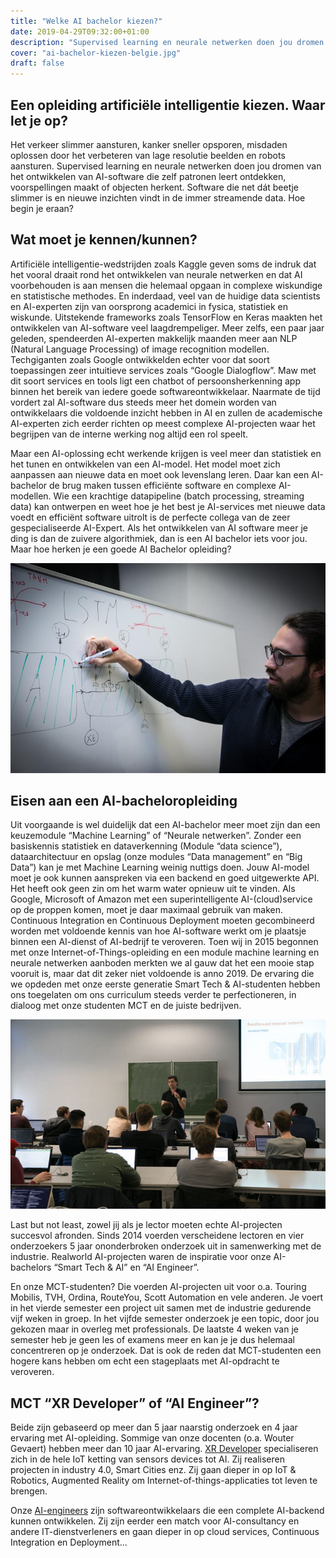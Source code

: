 ```yaml
---
title: "Welke AI bachelor kiezen?"
date: 2019-04-29T09:32:00+01:00
description: "Supervised learning en neurale netwerken doen jou dromen van het ontwikkelen van AI-software die zelf patronen leert ontdekken, voorspellingen maakt of objecten herkent."
cover: "ai-bachelor-kiezen-belgie.jpg"
draft: false
---
```


## Een opleiding artificiële intelligentie kiezen. Waar let je op?
Het verkeer slimmer aansturen, kanker sneller opsporen, misdaden oplossen door het verbeteren van lage resolutie beelden en robots aansturen. Supervised learning en neurale netwerken doen jou dromen van het ontwikkelen van AI-software die zelf patronen leert ontdekken, voorspellingen maakt of objecten herkent. Software die net dát beetje slimmer is en nieuwe inzichten vindt in de immer streamende data. Hoe begin je eraan?

## Wat moet je kennen/kunnen?
Artificiële intelligentie-wedstrijden zoals Kaggle geven soms de indruk dat het vooral draait rond het ontwikkelen van neurale netwerken en dat AI voorbehouden is aan mensen die helemaal opgaan in complexe wiskundige en statistische methodes. En inderdaad, veel van de huidige data scientists en AI-experten zijn van oorsprong academici in fysica, statistiek en wiskunde.
Uitstekende frameworks zoals TensorFlow en Keras maakten het ontwikkelen van AI-software veel laagdrempeliger. Meer zelfs, een paar jaar geleden, spendeerden AI-experten makkelijk maanden meer aan NLP (Natural Language Processing) of image recognition modellen. Techgiganten zoals Google ontwikkelden echter voor dat soort toepassingen zeer intuitieve services zoals “Google Dialogflow”. Maw met dit soort services en tools ligt een chatbot of persoonsherkenning app binnen het bereik van iedere goede softwareontwikkelaar.
Naarmate de tijd vordert zal AI-software dus steeds meer het domein worden van ontwikkelaars die voldoende inzicht hebben in AI en zullen de academische AI-experten zich eerder richten op meest complexe AI-projecten waar het begrijpen van de interne werking nog altijd een rol speelt.

Maar een AI-oplossing echt werkende krijgen is veel meer dan statistiek en het tunen en ontwikkelen van een AI-model. Het model moet zich aanpassen aan nieuwe data en moet ook levenslang leren. Daar kan een AI-bachelor de brug maken tussen efficiënte software en complexe AI-modellen. Wie een krachtige datapipeline (batch processing, streaming data) kan ontwerpen en weet hoe je het best je AI-services met nieuwe data voedt en efficiënt software uitrolt is de perfecte collega van de zeer gespecialiseerde AI-Expert. Als het ontwikkelen van AI software meer je ding is dan de zuivere algorithmiek, dan is een AI bachelor iets voor jou. Maar hoe herken je een goede AI Bachelor opleiding?

![Het vormgeven van een goede AI oplossing leren op Bachelorniveau.](ai-bachelor-volgen-belgie.jpg)

## Eisen aan een AI-bacheloropleiding
Uit voorgaande is wel duidelijk dat een AI-bachelor meer moet zijn dan een keuzemodule “Machine Learning” of “Neurale netwerken”.  Zonder een basiskennis statistiek en dataverkenning (Module “data science”), dataarchitectuur en opslag (onze modules “Data management” en “Big Data”) kan je met Machine Learning weinig nuttigs doen. Jouw AI-model moet je ook kunnen aanspreken via een backend en goed uitgewerkte API.
Het heeft ook geen zin om het warm water opnieuw uit te vinden. Als Google, Microsoft of Amazon met een superintelligente AI-(cloud)service op de proppen komen, moet je daar maximaal gebruik van maken. Continuous Integration en Continuous Deployment moeten gecombineerd worden met voldoende kennis van hoe AI-software werkt om je plaatsje binnen een AI-dienst of AI-bedrijf te veroveren. 
Toen wij in 2015 begonnen met onze Internet-of-Things-opleiding en een module machine learning en neurale netwerken aanboden merkten we al gauw dat het een mooie stap vooruit is, maar dat dit zeker niet voldoende is anno 2019.  De ervaring die we opdeden met onze eerste generatie Smart Tech & AI-studenten hebben ons toegelaten om ons curriculum steeds verder te perfectioneren, in dialoog met onze studenten MCT en de juiste bedrijven.

![De implementatie van een feedforward neuraal netwerk leren.](artificial-intelligence-leren-in-bachelor.jpg)

Last but not least, zowel jij als je lector moeten echte AI-projecten succesvol afronden. Sinds 2014 voerden verscheidene lectoren en vier onderzoekers 5 jaar ononderbroken onderzoek uit in samenwerking met de industrie. Realworld AI-projecten waren de inspiratie voor onze AI-bachelors “Smart Tech & AI” en “AI Engineer”.

<!-- Figuur: overzicht van een paar videos van AI-projecten (zijn nu gehost op Facebook) -->
En onze MCT-studenten? Die voerden AI-projecten uit voor o.a. Touring Mobilis, TVH, Ordina, RouteYou, Scott Automation en vele anderen. 
Je voert in het vierde semester een project uit samen met de industrie gedurende vijf weken in groep.
In het vijfde semester onderzoek je een topic, door jou gekozen maar in overleg met professionals. De laatste 4 weken van je semester heb je geen les of examens meer en kan je je dus helemaal concentreren op je onderzoek. Dat is ook de reden dat MCT-studenten een hogere kans hebben om echt een stageplaats met AI-opdracht te veroveren.

## MCT “XR Developer” of “AI Engineer”?
Beide zijn gebaseerd op meer dan 5 jaar naarstig onderzoek en 4 jaar ervaring met AI-opleiding. Sommige van onze docenten (o.a. Wouter Gevaert) hebben meer dan 10 jaar AI-ervaring. 
[XR Developer](/programma/#profile-xr-developer) specialiseren zich in de hele IoT ketting van sensors devices tot AI. Zij realiseren projecten in industry 4.0, Smart Cities enz. Zij gaan dieper in op IoT & Robotics, Augmented Reality om Internet-of-things-applicaties tot leven te brengen.

Onze [AI-engineers](/programma/ai-engineer/) zijn softwareontwikkelaars die een complete AI-backend kunnen ontwikkelen. Zij zijn eerder een match voor AI-consultancy en andere IT-dienstverleners en gaan dieper in op cloud services, Continuous Integration en Deployment...
